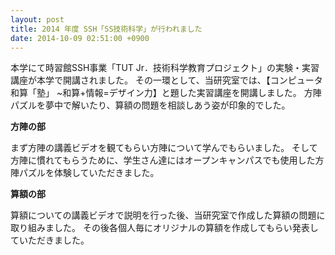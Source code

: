 ```yaml
---
layout: post
title: 2014 年度 SSH「SS技術科学」が行われました
date: 2014-10-09 02:51:00 +0900
---
```


本学にて時習館SSH事業「TUT Jr．技術科学教育プロジェクト」の実験・実習講座が本学で開講されました。
その一環として、当研究室では、【コンピュータ和算「塾」 ~和算+情報=デザイン力】と題した実習講座を開講しました。
方陣パズルを夢中で解いたり、算額の問題を相談しあう姿が印象的でした。

**方陣の部**

まず方陣の講義ビデオを観てもらい方陣について学んでもらいました。
そして方陣に慣れてもらうために、学生さん達にはオープンキャンパスでも使用した方陣パズルを体験していただきました。


**算額の部**

算額についての講義ビデオで説明を行った後、当研究室で作成した算額の問題に取り組みました。
その後各個人毎にオリジナルの算額を作成してもらい発表していただきました。